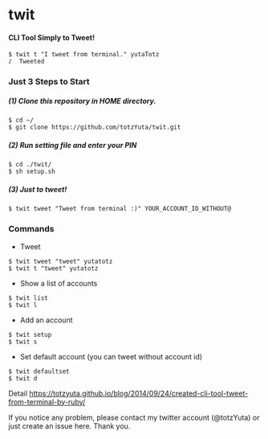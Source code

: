 # twit

#### CLI Tool Simply to Tweet!

```
$ twit t "I tweet from terminal." yutaTotz
♪  Tweeted
```


### Just 3 Steps to Start

##### (1) Clone this repository in HOME directory.

```
$ cd ~/
$ git clone https://github.com/totzYuta/twit.git
```


##### (2) Run setting file and enter your PIN

```
$ cd ./twit/
$ sh setup.sh
```


##### (3) Just to tweet!

```
$ twit tweet "Tweet from terminal :)" YOUR_ACCOUNT_ID_WITHOUT@
```


### Commands

- Tweet

```
$ twit tweet "tweet" yutatotz
$ twit t "tweet" yutatotz
```

- Show a list of accounts

```
$ twit list
$ twit l
```


- Add an account

```
$ twit setup
$ twit s
```

- Set default account (you can tweet without account id)

```
$ twit defaultset
$ twit d
```

Detail 
https://totzyuta.github.io/blog/2014/09/24/created-cli-tool-tweet-from-terminal-by-ruby/

If you notice any problem, please contact my twitter account (@totzYuta) or just create an issue here. Thank you.  

